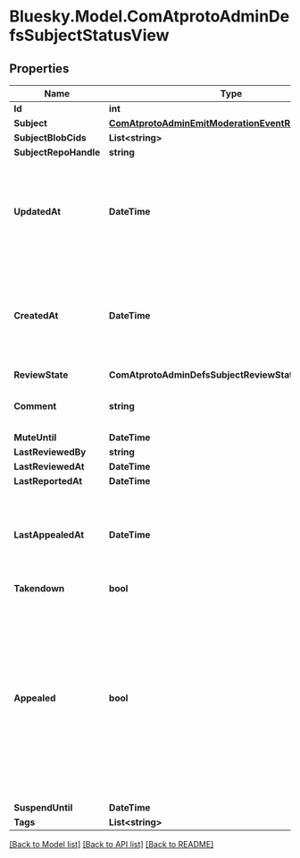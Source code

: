 # Bluesky.Model.ComAtprotoAdminDefsSubjectStatusView

## Properties

Name | Type | Description | Notes
------------ | ------------- | ------------- | -------------
**Id** | **int** |  | 
**Subject** | [**ComAtprotoAdminEmitModerationEventRequestSubject**](ComAtprotoAdminEmitModerationEventRequestSubject.md) |  | 
**SubjectBlobCids** | **List&lt;string&gt;** |  | [optional] 
**SubjectRepoHandle** | **string** |  | [optional] 
**UpdatedAt** | **DateTime** | Timestamp referencing when the last update was made to the moderation status of the subject | 
**CreatedAt** | **DateTime** | Timestamp referencing the first moderation status impacting event was emitted on the subject | 
**ReviewState** | **ComAtprotoAdminDefsSubjectReviewState** |  | 
**Comment** | **string** | Sticky comment on the subject. | [optional] 
**MuteUntil** | **DateTime** |  | [optional] 
**LastReviewedBy** | **string** |  | [optional] 
**LastReviewedAt** | **DateTime** |  | [optional] 
**LastReportedAt** | **DateTime** |  | [optional] 
**LastAppealedAt** | **DateTime** | Timestamp referencing when the author of the subject appealed a moderation action | [optional] 
**Takendown** | **bool** |  | [optional] 
**Appealed** | **bool** | True indicates that the a previously taken moderator action was appealed against, by the author of the content. False indicates last appeal was resolved by moderators. | [optional] 
**SuspendUntil** | **DateTime** |  | [optional] 
**Tags** | **List&lt;string&gt;** |  | [optional] 

[[Back to Model list]](../README.md#documentation-for-models) [[Back to API list]](../README.md#documentation-for-api-endpoints) [[Back to README]](../README.md)

